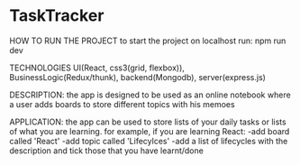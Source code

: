 # TaskTracker
HOW TO RUN THE PROJECT
to start the project on localhost run: npm run dev


TECHNOLOGIES
UI(React, css3(grid, flexbox)), BusinessLogic(Redux/thunk), backend(Mongodb), server(express.js)

DESCRIPTION: 
the app is designed to be used as an online notebook where a user adds boards to store different topics with his memoes

APPLICATION: 
the app can be used to store lists of your daily tasks or lists of what you are learning.
for example, if you are learning React: 
-add board called 'React'
-add topic called 'Lifecylces'
-add a list of lifecycles with the description and tick those that you have learnt/done
